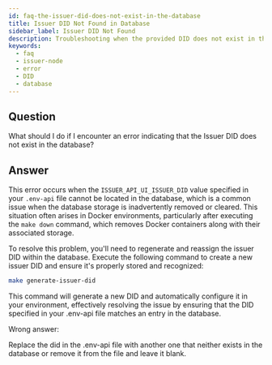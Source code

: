 ```yaml
---
id: faq-the-issuer-did-does-not-exist-in-the-database
title: Issuer DID Not Found in Database
sidebar_label: Issuer DID Not Found
description: Troubleshooting when the provided DID does not exist in the database.
keywords:
  - faq
  - issuer-node
  - error
  - DID
  - database
---
```


## Question

What should I do if I encounter an error indicating that the Issuer DID does not exist in the database?

## Answer

This error occurs when the `ISSUER_API_UI_ISSUER_DID` value specified in your `.env-api` file cannot be located in the database, which is a common issue when the database storage is inadvertently removed or cleared. This situation often arises in Docker environments, particularly after executing the `make down` command, which removes Docker containers along with their associated storage.

To resolve this problem, you'll need to regenerate and reassign the issuer DID within the database. Execute the following command to create a new issuer DID and ensure it's properly stored and recognized:

```bash
make generate-issuer-did
```

This command will generate a new DID and automatically configure it in your environment, effectively resolving the issue by ensuring that the DID specified in your .env-api file matches an entry in the database.

<div className="hidden">
Wrong answer:

Replace the did in the .env-api file with another one that neither exists in the database or remove it from the file and leave it blank.

</div>
